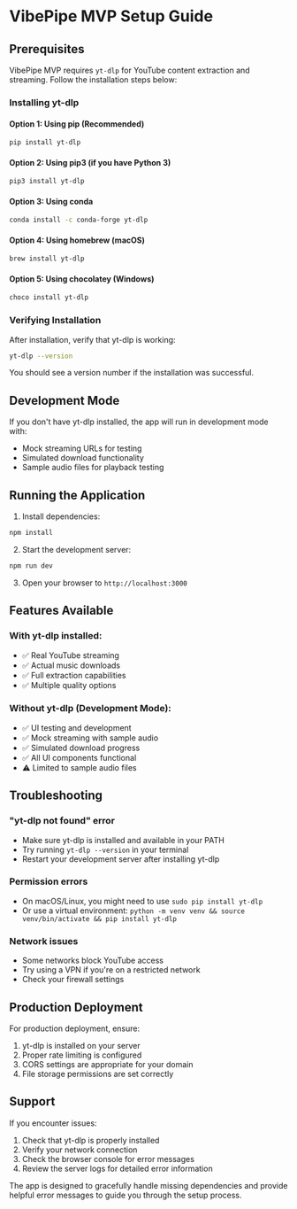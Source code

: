 # VibePipe MVP Setup Guide

## Prerequisites

VibePipe MVP requires `yt-dlp` for YouTube content extraction and streaming. Follow the installation steps below:

### Installing yt-dlp

#### Option 1: Using pip (Recommended)
```bash
pip install yt-dlp
```

#### Option 2: Using pip3 (if you have Python 3)
```bash
pip3 install yt-dlp
```

#### Option 3: Using conda
```bash
conda install -c conda-forge yt-dlp
```

#### Option 4: Using homebrew (macOS)
```bash
brew install yt-dlp
```

#### Option 5: Using chocolatey (Windows)
```bash
choco install yt-dlp
```

### Verifying Installation

After installation, verify that yt-dlp is working:

```bash
yt-dlp --version
```

You should see a version number if the installation was successful.

## Development Mode

If you don't have yt-dlp installed, the app will run in development mode with:
- Mock streaming URLs for testing
- Simulated download functionality
- Sample audio files for playback testing

## Running the Application

1. Install dependencies:
```bash
npm install
```

2. Start the development server:
```bash
npm run dev
```

3. Open your browser to `http://localhost:3000`

## Features Available

### With yt-dlp installed:
- ✅ Real YouTube streaming
- ✅ Actual music downloads
- ✅ Full extraction capabilities
- ✅ Multiple quality options

### Without yt-dlp (Development Mode):
- ✅ UI testing and development
- ✅ Mock streaming with sample audio
- ✅ Simulated download progress
- ✅ All UI components functional
- ⚠️ Limited to sample audio files

## Troubleshooting

### "yt-dlp not found" error
- Make sure yt-dlp is installed and available in your PATH
- Try running `yt-dlp --version` in your terminal
- Restart your development server after installing yt-dlp

### Permission errors
- On macOS/Linux, you might need to use `sudo pip install yt-dlp`
- Or use a virtual environment: `python -m venv venv && source venv/bin/activate && pip install yt-dlp`

### Network issues
- Some networks block YouTube access
- Try using a VPN if you're on a restricted network
- Check your firewall settings

## Production Deployment

For production deployment, ensure:
1. yt-dlp is installed on your server
2. Proper rate limiting is configured
3. CORS settings are appropriate for your domain
4. File storage permissions are set correctly

## Support

If you encounter issues:
1. Check that yt-dlp is properly installed
2. Verify your network connection
3. Check the browser console for error messages
4. Review the server logs for detailed error information

The app is designed to gracefully handle missing dependencies and provide helpful error messages to guide you through the setup process.